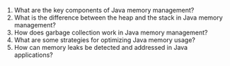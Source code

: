 

1. What are the key components of Java memory management?
2. What is the difference between the heap and the stack in Java memory management?
3. How does garbage collection work in Java memory management?
4. What are some strategies for optimizing Java memory usage?
5. How can memory leaks be detected and addressed in Java applications?